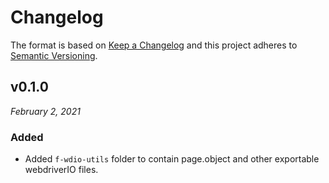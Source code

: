 # Changelog

The format is based on [Keep a Changelog](http://keepachangelog.com/en/1.0.0/)
and this project adheres to [Semantic Versioning](http://semver.org/spec/v2.0.0.html).


v0.1.0
------------------------------
*February 2, 2021*

### Added
- Added `f-wdio-utils` folder to contain page.object and other exportable webdriverIO files.
